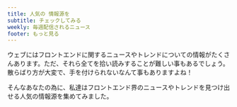 ```yaml
---
title: 人気の 情報源を
subtitle: チェックしてみる
weekly: 毎週配信されるニュース
footer: もっと見る
---
```


ウェブにはフロントエンドに関するニュースやトレンドについての情報がたくさんあります。ただ、それら全てを拾い読みすることが難しい事もあるでしょう。散らばり方が大変で、手を付けられないなんて事もありますよね！

そんなあなたの為に、私達はフロントエンド界のニュースやトレンドを見つけ出せる人気の情報源を集めてみました。